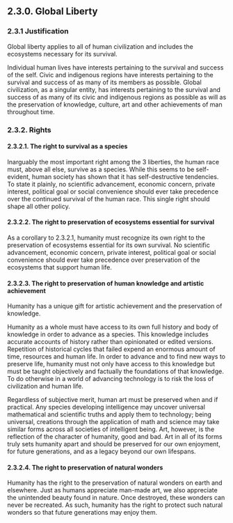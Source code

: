 ## 2.3.0. Global Liberty
### 2.3.1 Justification
Global liberty applies to all of human civilization and includes the ecosystems necessary for its survival.  

Individual human lives have interests pertaining to the survival and success of the self.  Civic and indigenous regions have interests pertaining to the survival and success of as many of its members as possible.  Global civilization, as a singular entity, has interests pertaining to the survival and success of as many of its civic and indigenous regions as possible as will as the preservation of knowledge, culture, art and other achievements of man throughout time.  

### 2.3.2.  Rights

#### 2.3.2.1. The right to survival as a species
Inarguably the most important right among the 3 liberties, the human race must, above all else, survive as a species.  While this seems to be self-evident, human society has shown that it has self-destructive tendencies.  To state it plainly, no scientific advancement, economic concern, private interest, political goal or social convenience should ever take precedence over the continued survival of the human race.  This single right should shape all other policy.

#### 2.3.2.2. The right to preservation of ecosystems essential for survival
As a corollary to 2.3.2.1, humanity must recognize its own right to the preservation of ecosystems essential for its own survival.  No scientific advancement, economic concern, private interest, political goal or social convenience should ever take precedence over preservation of the ecosystems that support human life.  

#### 2.3.2.3. The right to preservation of human knowledge and artistic achievement
Humanity has a unique gift for artistic achievement and the preservation of knowledge.  

Humanity as a whole must have access to its own full history and body of knowledge in order to advance as a species.  This knowledge includes accurate accounts of history rather than opinionated or edited versions.  Repetition of historical cycles that failed expend an enormous amount of time, resources and human life.  In order to advance and to find new ways to preserve life, humanity must not only have access to this knowledge but must be taught objectively and factually the foundations of that knowledge.  To do otherwise in a world of advancing technology is to risk the loss of civilization and human life.  

Regardless of subjective merit, human art must be preserved when and if practical.  Any species developing intelligence may uncover universal mathematical and scientific truths and apply them to technology; being universal, creations through the application of math and science may take similar forms across all societies of intelligent being.  Art, however, is the reflection of the character of humanity, good and bad.  Art in all of its forms truly sets humanity apart and should be preserved for our own enjoyment, for future generations, and as a legacy beyond our own lifespans.

#### 2.3.2.4. The right to preservation of natural wonders
Humanity has the right to the preservation of natural wonders on earth and elsewhere.  Just as humans appreciate man-made art, we also appreciate the unintended beauty found in nature.  Once destroyed, these wonders can never be recreated.  As such, humanity has the right to protect such natural wonders so that future generations may enjoy them.  
